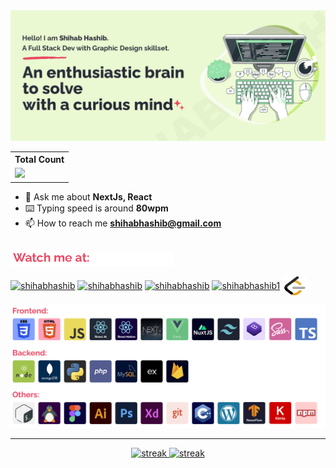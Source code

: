 <img src="https://github.com/ShihabHashib/ShihabHashib/blob/1fee47ea836ffb17aad3dec7f78a734baa27f4d0/assets/Cover.jpg">

  <table align="center">
    <tr>
      <th>Total Count</th>
    </tr>
    <tr>
      <td>
         <a href="https://github.com/shihabhashib"> <img src="https://komarev.com/ghpvc/?username=shihabhashib&style=for-the-badge&color=brightgreen"> </a>
      </td>
    </tr>
  </table>


- 💬 Ask me about **NextJs, React**
- ⌨️ Typing speed is around **80wpm**
- 📫 How to reach me **shihabhashib@gmail.com**

<br />
<a href="https://github.com/shihabhashib"><img height="23px" src="https://github.com/ShihabHashib/ShihabHashib/blob/090968db159a9b40bfc17bd835f1c66ebabfe547/assets/title.png"></a>
<p align="left">
<a href="https://twitter.com/shihabhashib" target="blank"><img align="center" src="https://raw.githubusercontent.com/rahuldkjain/github-profile-readme-generator/master/src/images/icons/Social/twitter.svg" alt="shihabhashib" height="30" width="40" /></a>
<a href="https://linkedin.com/in/shihabhashib" target="blank"><img align="center" src="https://raw.githubusercontent.com/rahuldkjain/github-profile-readme-generator/master/src/images/icons/Social/linked-in-alt.svg" alt="shihabhashib" height="30" width="40" /></a>
<a href="https://dribbble.com/shihabhashib" target="blank"><img align="center" src="https://raw.githubusercontent.com/rahuldkjain/github-profile-readme-generator/master/src/images/icons/Social/dribbble.svg" alt="shihabhashib" height="30" width="40" /></a>
<a href="https://www.hackerrank.com/shihabhashib1" target="blank"><img align="center" src="https://raw.githubusercontent.com/rahuldkjain/github-profile-readme-generator/master/src/images/icons/Social/hackerrank.svg" alt="shihabhashib1" height="30" width="40" /></a>
<a href="https://leetcode.com/shihabhashib/" target="blank"><img align="center" src="https://github.com/ShihabHashib/ShihabHashib/blob/f53f8e19f168be1cb00fc2d0a5a28c4a30c9611b/assets/leetcode.png" alt="shihabhashib1" height="30" width="40" /></a>
</p>


<a href="https://github.com/shihabhashib"><img width="775px" src="https://github.com/ShihabHashib/ShihabHashib/blob/main/assets/Skill.png"></a>
<!--
## My Stats:
<p align="center">
<img height="200px" src="https://github-readme-stats.vercel.app/api?username=shihabhashib&show_icons=true&theme=dracula">
</p>
-->

<hr>
<p align="center">
  <a href="https://github.com/shihabhashib">      
<img height="173px" title="stats" alt="streak" src="https://github-readme-streak-stats.herokuapp.com/?user=shihabhashib&theme=dracula&hide_border=false"/>
</a> <a href="https://leetcode.com/shihabhashib/">      
<img height="173px" title="stats" alt="streak" src="https://leetcode-stats-six.vercel.app/?username=shihabhashib&theme=dark"/>
</a> 
</p>



